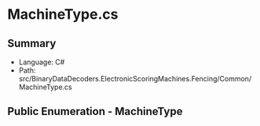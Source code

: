 ﻿# MachineType.cs

## Summary

* Language: C#
* Path: src/BinaryDataDecoders.ElectronicScoringMachines.Fencing/Common/MachineType.cs

## Public Enumeration - MachineType


